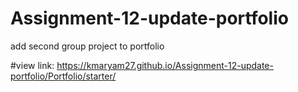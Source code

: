 # Assignment-12-update-portfolio
add second group project to portfolio

#view link:
https://kmaryam27.github.io/Assignment-12-update-portfolio/Portfolio/starter/
